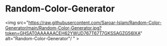 # Random-Color-Generator


<img src="https://raw.githubusercontent.com/Saroar-Islam/Random-Color-Generator/main/Random-Color-Generator.jpg?token=GHSAT0AAAAAACEH62YWUD767T67T7GKSSAGZG56IXA" alt="Random-Color-Generator"/
                            " >
